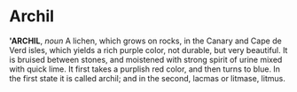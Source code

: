 # Archil

**'ARCHIL**, _noun_ A lichen, which grows on rocks, in the Canary and Cape de Verd isles, which yields a rich purple color, not durable, but very beautiful. It is bruised between stones, and moistened with strong spirit of urine mixed with quick lime. It first takes a purplish red color, and then turns to blue. In the first state it is called archil; and in the second, lacmas or litmase, litmus.
